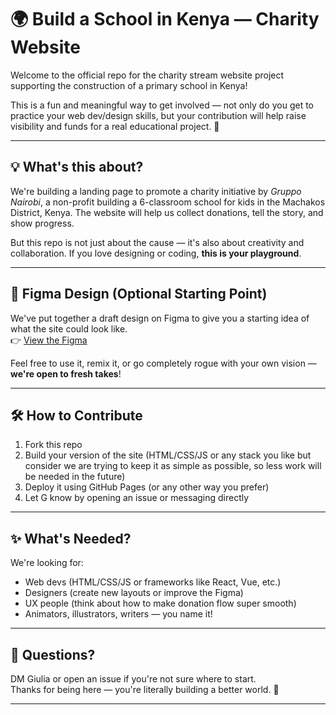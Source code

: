 # 🌍 Build a School in Kenya — Charity Website

Welcome to the official repo for the charity stream website project supporting the construction of a primary school in Kenya!

This is a fun and meaningful way to get involved — not only do you get to practice your web dev/design skills, but your contribution will help raise visibility and funds for a real educational project. 💚

---

## 💡 What's this about?

We're building a landing page to promote a charity initiative by *Gruppo Nairobi*, a non-profit building a 6-classroom school for kids in the Machakos District, Kenya. The website will help us collect donations, tell the story, and show progress.

But this repo is not just about the cause — it's also about creativity and collaboration. If you love designing or coding, **this is your playground**.

---

## 🎨 Figma Design (Optional Starting Point)

We've put together a draft design on Figma to give you a starting idea of what the site could look like.  
👉 [View the Figma](https://www.figma.com/design/whRPIFr9S16t6tA8tpDqV3/nairobi-group-page?node-id=0-1&t=JXDeLwcFAKvELLad-1)

Feel free to use it, remix it, or go completely rogue with your own vision — **we're open to fresh takes**!

---

## 🛠️ How to Contribute

1. Fork this repo
2. Build your version of the site (HTML/CSS/JS or any stack you like but consider we are trying to keep it as simple as possible, so less work will be needed in the future)
3. Deploy it using GitHub Pages (or any other way you prefer)
4. Let G know by opening an issue or messaging directly

---

## ✨ What's Needed?

We're looking for:
- Web devs (HTML/CSS/JS or frameworks like React, Vue, etc.)
- Designers (create new layouts or improve the Figma)
- UX people (think about how to make donation flow super smooth)
- Animators, illustrators, writers — you name it!

---

## 💬 Questions?

DM Giulia or open an issue if you're not sure where to start.  
Thanks for being here — you're literally building a better world. 🌱

---
